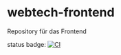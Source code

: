 # webtech-frontend
Repository für das Frontend

status badge:
[![CI](https://github.com/JusicOmer/webtech-frontend/actions/workflows/ci.yaml/badge.svg)](https://github.com/JusicOmer/webtech-frontend/actions/workflows/ci.yaml)
